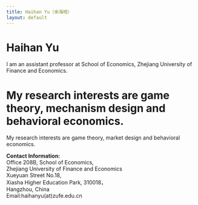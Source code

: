 ```yaml
---
title: Haihan Yu（余海晗）
layout: default
---
```


# Haihan Yu

I am an assistant professor at School of Economics, Zhejiang  University of Finance and Economics. 


My research interests are game theory, mechanism design and behavioral economics. 
=======
My research interests are game theory, market design and behavioral economics.  



<p><strong>Contact Information: </strong><br/>
Office 208B, School of Economics,<br/>
Zhejiang University of Finance and Economics<br/>
Xueyuan Street No.18,<br/>
Xiasha Higher Education Park, 310018，<br/>
Hangzhou, China<br/>
Email:haihanyu(at)zufe.edu.cn</p>

